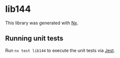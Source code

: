 # lib144

This library was generated with [Nx](https://nx.dev).


## Running unit tests

Run `nx test lib144` to execute the unit tests via [Jest](https://jestjs.io).



